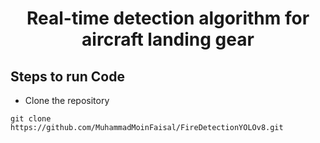 <H1 align="center">Real-time detection algorithm for aircraft landing gear</H1>

## Steps to run Code

- Clone the repository
```
git clone https://github.com/MuhammadMoinFaisal/FireDetectionYOLOv8.git
```
